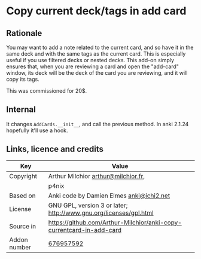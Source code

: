 # Copy current deck/tags in add card
## Rationale
You may want to add a note related to the current card, and so have it in
the same deck and with the same tags as the current card. This is
especially useful if you use filtered decks or nested decks. This
add-on simply ensures that, when you are reviewing a card and open
the "add-card" window, its deck will be the deck of the card you are
reviewing, and it will copy its tags.

This was commissioned for 20$.

## Internal
It changes `AddCards.__init__`, and call the previous method. In anki
2.1.24 hopefully it'll use a hook.

## Links, licence and credits

Key         |Value
------------|-------------------------------------------------------------------
Copyright   | Arthur Milchior <arthur@milchior.fr>,
            | p4nix
Based on    | Anki code by Damien Elmes <anki@ichi2.net>
License     | GNU GPL, version 3 or later; http://www.gnu.org/licenses/gpl.html
Source in   | https://github.com/Arthur-Milchior/anki-copy-currentcard-in-add-card
Addon number| [676957592](https://ankiweb.net/shared/info/676957592)
